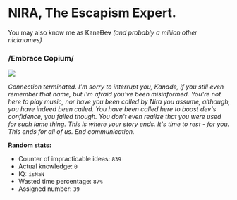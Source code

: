 <h1>NIRA, The Escapism Expert.</h1>

You may also know me as Kana~~Dev~~ *(and probably a million other nicknames)*

### /Embrace Copium/

![](https://github-profile-summary-cards.vercel.app/api/cards/profile-details?username=NIERAII&theme=radical)

*Connection terminated. I'm sorry to interrupt you, Kanade, if you still even remember that name, but I'm afraid you've been misinformed. You're not here to play music, nor have you been called by Nira you assume, although, you have indeed been called. You have been called here to boost dev's confidence, you failed though. You don't even realize that you were used for such lame thing. This is where your story ends. It's time to rest - for you. This ends for all of us. End communication.*


**Random stats:**

* Counter of impracticable ideas: ```839```
* Actual knowledge: ```0```
* IQ: ```isNaN```
* Wasted time percentage: ```87%```
* Assigned number: ```39```
<!--
**NIERAII/NIERAII** is a ✨ _special_ ✨ repository because its `README.md` (this file) appears on your GitHub profile.

Here are some ideas to get you started:

- 🔭 I’m currently working on ...
- 🌱 I’m currently learning ...
- 👯 I’m looking to collaborate on ...
- 🤔 I’m looking for help with ...
- 💬 Ask me about ...
- 📫 How to reach me: ...
- 😄 Pronouns: ...
- ⚡ Fun fact: ...
-->

